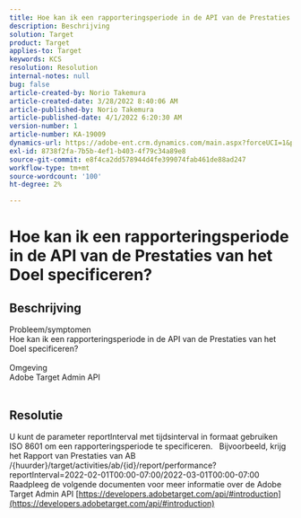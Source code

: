 ```yaml
---
title: Hoe kan ik een rapporteringsperiode in de API van de Prestaties van het Doel specificeren?
description: Beschrijving
solution: Target
product: Target
applies-to: Target
keywords: KCS
resolution: Resolution
internal-notes: null
bug: false
article-created-by: Norio Takemura
article-created-date: 3/28/2022 8:40:06 AM
article-published-by: Norio Takemura
article-published-date: 4/1/2022 6:20:30 AM
version-number: 1
article-number: KA-19009
dynamics-url: https://adobe-ent.crm.dynamics.com/main.aspx?forceUCI=1&pagetype=entityrecord&etn=knowledgearticle&id=b0368ea3-72ae-ec11-9840-0022480bdaa1
exl-id: 8738f2fa-7b5b-4ef1-b403-4f79c34a89e8
source-git-commit: e8f4ca2dd578944d4fe399074fab461de88ad247
workflow-type: tm+mt
source-wordcount: '100'
ht-degree: 2%

---
```


# Hoe kan ik een rapporteringsperiode in de API van de Prestaties van het Doel specificeren?

## Beschrijving

Probleem/symptomen
<br>Hoe kan ik een rapporteringsperiode in de API van de Prestaties van het Doel specificeren?
<br> 
<br>Omgeving
<br>Adobe Target Admin API
<br> 

## Resolutie


U kunt de parameter reportInterval met tijdsinterval in formaat gebruiken ISO 8601 om een rapporteringsperiode te specificeren.
 
Bijvoorbeeld, krijg het Rapport van Prestaties van AB /{huurder}/target/activities/ab/{id}/report/performance?reportInterval=2022-02-01T00:00-07:00/2022-03-01T00:00-07:00 Raadpleeg de volgende documenten voor meer informatie over de Adobe Target Admin API
[https://developers.adobetarget.com/api/#introduction](https://developers.adobetarget.com/api/#introduction)
